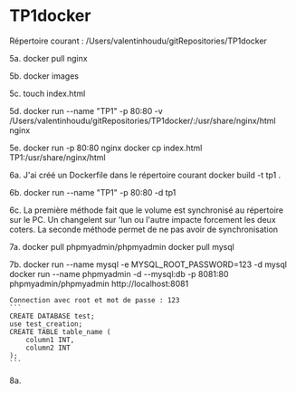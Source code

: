 # TP1docker

Répertoire courant : /Users/valentinhoudu/gitRepositories/TP1docker

5a. docker pull nginx

5b. docker images

5c. touch index.html

5d. docker run --name "TP1" -p 80:80 -v /Users/valentinhoudu/gitRepositories/TP1docker/:/usr/share/nginx/html nginx

5e. docker run -p 80:80 nginx 
    docker cp index.html TP1:/usr/share/nginx/html

6a. J'ai créé un Dockerfile dans le répertoire courant 
    docker build -t tp1 . 

6b. docker run --name "TP1" -p 80:80 -d tp1

6c. La première méthode fait que le volume est synchronisé au répertoire sur le PC. Un changelent sur 'lun ou l'autre impacte forcement les deux coters. La seconde méthode permet de ne pas avoir de synchronisation

7a. docker pull phpmyadmin/phpmyadmin
    docker pull mysql  

7b. docker run --name mysql -e MYSQL_ROOT_PASSWORD=123 -d mysql 
    docker run --name phpmyadmin -d --mysql:db -p 8081:80 phpmyadmin/phpmyadmin
    http://localhost:8081

    Connection avec root et mot de passe : 123
    ```
    CREATE DATABASE test;
    use test_creation;
    CREATE TABLE table_name (
        column1 INT,
        column2 INT
    );
    ```

8a.
